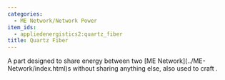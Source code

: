 ```yaml
---
categories:
  - ME Network/Network Power
item_ids:
  - appliedenergistics2:quartz_fiber
title: Quartz Fiber
---
```


A part designed to share energy between two [ME Network](../ME-
Network/index.html)s without sharing anything else, also used to craft
<ItemLink id="appliedenergistics2:fluix_glass_cable"/>.

<RecipeFor id="appliedenergistics2:quartz_fiber"/>
